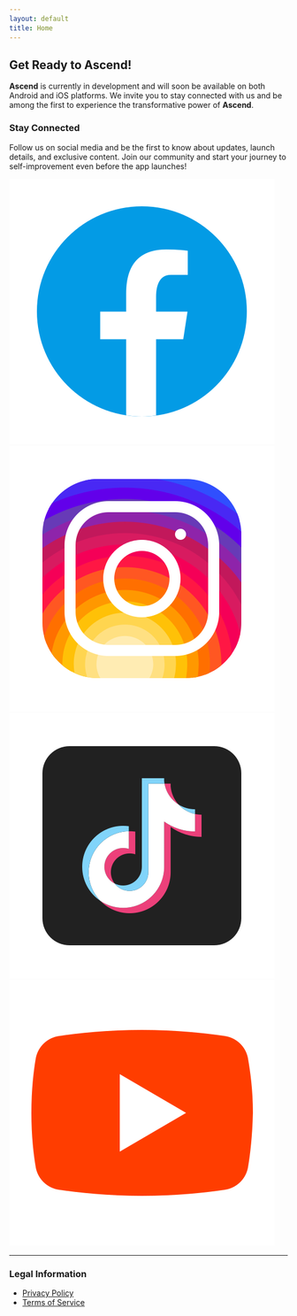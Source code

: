 ```yaml
---
layout: default
title: Home
---
```


## Get Ready to Ascend!

**Ascend** is currently in development and will soon be available on both Android and iOS platforms. We invite you to stay connected with us and be among the first to experience the transformative power of **Ascend**.

### Stay Connected

Follow us on social media and be the first to know about updates, launch details, and exclusive content. Join our community and start your journey to self-improvement even before the app launches!

<div class="social-media-icons">
  <a href="{{ site.social.facebook }}" target="_blank" rel="noopener noreferrer" >
    <img src="assets/icons/facebook.png" alt="Facebook">
  </a>
  <a href="{{ site.social.instagram }}" target="_blank" rel="noopener noreferrer" >
    <img src="assets/icons/instagram.png" alt="Instagram">
  </a>
  <a href="{{ site.social.tiktok }}" target="_blank" rel="noopener noreferrer" >
    <img src="assets/icons/tiktok.png" alt="TikTok">
  </a>
  <a href="{{ site.social.youtube }}" target="_blank" rel="noopener noreferrer" >
    <img src="assets/icons/youtube.png" alt="YouTube">
  </a>
</div>

---

### Legal Information

- [Privacy Policy](/ascend/privacy/)
- [Terms of Service](/ascend/terms/)
